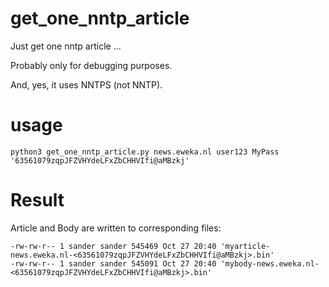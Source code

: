 # get_one_nntp_article

Just get one nntp article ...

Probably only for debugging purposes.

And, yes, it uses NNTPS (not NNTP).

# usage

```
python3 get_one_nntp_article.py news.eweka.nl user123 MyPass '63561079zqpJFZVHYdeLFxZbCHHVIfi@aMBzkj'
```

# Result

Article and Body are written to corresponding files:

```
-rw-rw-r-- 1 sander sander 545469 Oct 27 20:40 'myarticle-news.eweka.nl-<63561079zqpJFZVHYdeLFxZbCHHVIfi@aMBzkj>.bin'
-rw-rw-r-- 1 sander sander 545091 Oct 27 20:40 'mybody-news.eweka.nl-<63561079zqpJFZVHYdeLFxZbCHHVIfi@aMBzkj>.bin'
```
